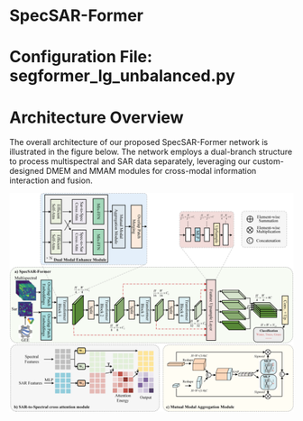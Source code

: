 # SpecSAR-Former


# Configuration File: segformer_lg_unbalanced.py

# Architecture Overview
The overall architecture of our proposed SpecSAR-Former network is illustrated in the figure below. The network employs a dual-branch structure to process multispectral and SAR data separately, leveraging our custom-designed DMEM and MMAM modules for cross-modal information interaction and fusion.

![SpecSAR-Former Network Architecture](Network.png)

